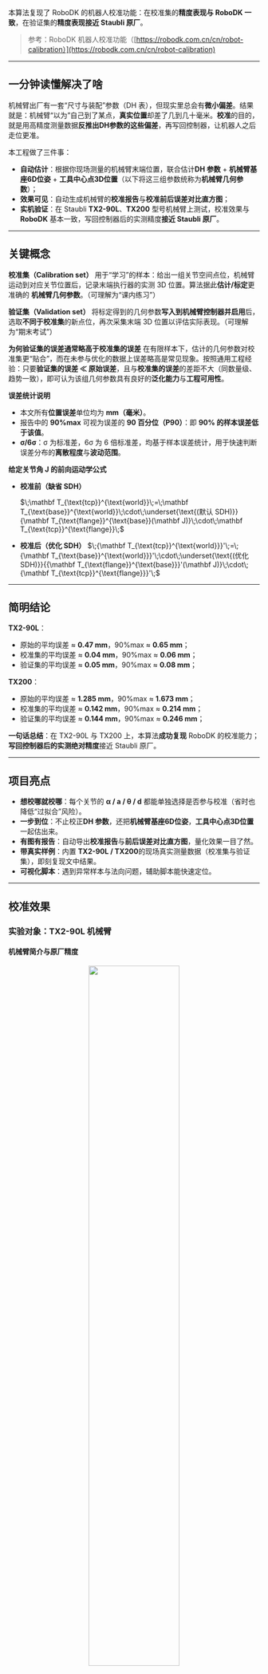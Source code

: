 本算法复现了 RoboDK 的机器人校准功能：在校准集的**精度表现与 RoboDK 一致**，在验证集的**精度表现接近 Staubli 原厂**。

> 参考：RoboDK 机器人校准功能（[https://robodk.com.cn/cn/robot-calibration）](https://robodk.com.cn/cn/robot-calibration)
---
## 一分钟读懂解决了啥

机械臂出厂有一套“尺寸与装配”参数（DH 表），但现实里总会有**微小偏差**。结果就是：机械臂“以为”自己到了某点，**真实位置**却差了几到几十毫米。**校准**的目的，就是用高精度测量数据**反推出DH参数的这些偏差**，再写回控制器，让机器人之后走位更准。

本工程做了三件事：

* **自动估计**：根据你现场测量的机械臂末端位置，联合估计**DH 参数** + **机械臂基座6D位姿** + **工具中心点3D位置**（以下将这三组参数统称为**机械臂几何参数**）；
* **效果可见**：自动生成机械臂的**校准报告**与**校准前后误差对比直方图**；
* **实机验证**：在 Staubli **TX2-90L**、**TX200** 型号机械臂上测试，校准效果与 **RoboDK** 基本一致，写回控制器后的实测精度**接近 Staubli 原厂**。

---

## 关键概念

**校准集（Calibration set）**
用于“学习”的样本：给出一组关节空间点位，机械臂运动到对应关节位置后，记录末端执行器的实测 3D 位置。算法据此**估计/标定**更准确的 **机械臂几何参数**。（可理解为“课内练习”）

**验证集（Validation set）**
将标定得到的几何参数**写入到机械臂控制器并启用**后，选取**不同于校准集**的新点位，再次采集末端 3D 位置以评估实际表现。（可理解为“期末考试”）

**为何验证集的误差通常略高于校准集的误差**
在有限样本下，估计的几何参数对校准集更“贴合”，而在未参与优化的数据上误差略高是常见现象。按照通用工程经验：只要**验证集的误差 ≪ 原始误差**，且与**校准集的误差**的差距不大（同数量级、趋势一致），即可认为该组几何参数具有良好的**泛化能力**与**工程可用性**。

**误差统计说明**
* 本文所有**位置误差**单位均为 **mm（毫米）**。
* 报告中的 **90%max** 可视为误差的 **90 百分位（P90）**：即 **90% 的样本误差低于该值**。
* **σ/6σ**：σ 为标准差，6σ 为 6 倍标准差，均基于样本误差统计，用于快速判断误差分布的**离散程度**与**波动范围**。

**给定关节角 $\mathbf{J}$ 的前向运动学公式**
* **校准前（缺省 SDH）**

  $\;\mathbf T_{\text{tcp}}^{\text{world}}\;=\;\mathbf T_{\text{base}}^{\text{world}}\;\cdot\;\underset{\text{(默认 SDH)}}{\mathbf T_{\text{flange}}^{\text{base}}(\mathbf J)}\;\cdot\;\mathbf T_{\text{tcp}}^{\text{flange}}\;$

* **校准后（优化 SDH）**
  $\;{\mathbf T_{\text{tcp}}^{\text{world}}}'\;=\;{\mathbf T_{\text{base}}^{\text{world}}}'\;\cdot\;\underset{\text{(优化 SDH)}}{{\mathbf T_{\text{flange}}^{\text{base}}}'(\mathbf J)}\;\cdot\;{\mathbf T_{\text{tcp}}^{\text{flange}}}'\;$

---

## 简明结论

**TX2-90L**：

* 原始的平均误差 ≈ **0.47 mm**，90%max ≈ **0.65 mm**；
* 校准集的平均误差 ≈ **0.04 mm**，90%max ≈ **0.06 mm**；
* 验证集的平均误差 ≈ **0.05 mm**，90%max ≈ **0.08 mm**；

**TX200**：

* 原始的平均误差 ≈ **1.285 mm**，90%max ≈ **1.673 mm**；
* 校准集的平均误差 ≈ **0.142 mm**，90%max ≈ **0.214 mm**；
* 验证集的平均误差 ≈ **0.144 mm**，90%max ≈ **0.246 mm**；

**一句话总结**：在 TX2-90L 与 TX200 上，本算法**成功复现** RoboDK 的校准能力；**写回控制器后的实测绝对精度**接近 Staubli 原厂。

---

## 项目亮点

* **想校哪就校哪**：每个关节的 **α / a / θ / d** 都能单独选择是否参与校准（省时也降低“过拟合”风险）。
* **一步到位**：不止校正**DH 参数**，还把**机械臂基座6D位姿**，**工具中心点3D位置**一起估出来。
* **有图有报告**：自动导出**校准报告**与**前后误差对比直方图**，量化效果一目了然。
* **带真实样例**：内置 **TX2-90L / TX200**的现场真实测量数据（校准集与验证集），即刻复现文中结果。
* **可视化脚本**：遇到异常样本与法向问题，辅助脚本能快速定位。

---

## 校准效果

### 实验对象：TX2-90L 机械臂

#### 机械臂简介与原厂精度

<center>
<img src="https://i-blog.csdnimg.cn/direct/fbbfb34f8a9a4edca44213ab31c57b07.png#pic_center" width="60%" />
</center>

*数据来源：robodk.com/robot/Staubli/TX2-90L*

![在这里插入图片描述](https://i-blog.csdnimg.cn/direct/f63071367bed4c68bed4d186208fb1b5.png#pic_center)

*Staubli 原厂绝对定位精度：全工作空间 mean 0.07 mm、90%max 0.11 mm；在 508×508×508 mm 立方体子域内 mean 0.05 mm、90%max 0.08 mm。*
*数据来源：*[*代码的工作路径/doc/TX2-90L/AbsoluteCalibrationQualityReport\_TX2-90L.pdf*](doc/TX2-90L/AbsoluteCalibrationQualityReport_TX2-90L.pdf)

#### 校准对比与结论

**绝对定位精度图示（单位：mm）**

<p align="center">
  <figure style="display:inline-block; text-align:center; margin: 0 10px;">
    <img src="https://i-blog.csdnimg.cn/direct/e1cc356aa5f546ebbf587c3d3b7a0a40.png#pic_center" alt="图片1" width="90%">
    <figcaption>本算法（校准集）校准前、后精度对比直方图</figcaption>
  </figure>
  <figure style="display:inline-block; text-align:center; margin: 0 10px;">
    <img src="https://i-blog.csdnimg.cn/direct/f51f99b2fda64589950b29b52e336056.png#pic_center" alt="图片2" width="100%">
    <figcaption>RoboDK（校准集）校准前、后精度对比直方图</figcaption>
  </figure>
</p>

**绝对定位精度数据（单位：mm）**
相同颜色为对比项。

<table border="1" cellspacing="0" cellpadding="6" align="center">
  <thead>
    <tr>
      <th align="center">算法</th>
      <th align="center">数据集</th>
      <th align="center">校准状态</th>
      <th align="center">mean</th>
      <th align="center">max</th>
      <th align="center">90%max</th>
      <th align="center">σ</th>
      <th align="center">6σ</th>
      <th align="center">num of points</th>
    </tr>
  </thead>
  <tbody>
    <tr>
      <td rowspan="3" align="center">本算法</td>
      <td bgcolor="#FFF2CC" align="center">校准集</td>
      <td bgcolor="#FFF2CC" align="center">校准前（原始）</td>
      <td bgcolor="#FFF2CC" align="center">0.466283</td>
      <td bgcolor="#FFF2CC" align="center">0.874976</td>
      <td bgcolor="#FFF2CC" align="center">0.647841</td>
      <td bgcolor="#FFF2CC" align="center">0.152851</td>
      <td bgcolor="#FFF2CC" align="center">0.917108</td>
      <td bgcolor="#FFF2CC" align="center">60</td>
    </tr>
    <tr>
      <td bgcolor="#E2EFDA" align="center">校准集</td>
      <td bgcolor="#E2EFDA" align="center">校准后</td>
      <td bgcolor="#E2EFDA" align="center">0.039163</td>
      <td bgcolor="#E2EFDA" align="center">0.098429</td>
      <td bgcolor="#E2EFDA" align="center">0.062382</td>
      <td bgcolor="#E2EFDA" align="center">0.017692</td>
      <td bgcolor="#E2EFDA" align="center">0.106153</td>
      <td bgcolor="#E2EFDA" align="center">60</td>
    </tr>
    <tr>
      <td bgcolor="#FCE4D6" align="center">验证集</td>
      <td bgcolor="#FCE4D6" align="center">校准后</td>
      <td bgcolor="#FCE4D6" align="center">0.0509466</td>
      <td bgcolor="#FCE4D6" align="center">0.1020001</td>
      <td bgcolor="#FCE4D6" align="center">0.0838984</td>
      <td bgcolor="#FCE4D6" align="center">&mdash;</td>
      <td bgcolor="#FCE4D6" align="center">&mdash;</td>
      <td bgcolor="#FCE4D6" align="center">40</td>
    </tr>
    <tr>
      <td rowspan="3" align="center">RoboDK</td>
      <td bgcolor="#FFF2CC" align="center">校准集</td>
      <td bgcolor="#FFF2CC" align="center">校准前（原始）</td>
      <td bgcolor="#FFF2CC" align="center">0.466</td>
      <td bgcolor="#FFF2CC" align="center">0.875</td>
      <td bgcolor="#FFF2CC" align="center">&mdash;</td>
      <td bgcolor="#FFF2CC" align="center">0.154</td>
      <td bgcolor="#FFF2CC" align="center">0.929</td>
      <td bgcolor="#FFF2CC" align="center">60</td>
    </tr>
    <tr>
      <td bgcolor="#E2EFDA" align="center">校准集</td>
      <td bgcolor="#E2EFDA" align="center">校准后</td>
      <td bgcolor="#E2EFDA" align="center">0.039</td>
      <td bgcolor="#E2EFDA" align="center">0.098</td>
      <td bgcolor="#E2EFDA" align="center">&mdash;</td>
      <td bgcolor="#E2EFDA" align="center">0.018</td>
      <td bgcolor="#E2EFDA" align="center">0.093</td>
      <td bgcolor="#E2EFDA" align="center">60</td>
    </tr>
    <tr>
      <td bgcolor="#FCE4D6" align="center">验证集</td>
      <td bgcolor="#FCE4D6" align="center">校准后</td>
      <td bgcolor="#FCE4D6" align="center">0.051</td>
      <td bgcolor="#FCE4D6" align="center">0.102</td>
      <td bgcolor="#FCE4D6" align="center">0.084</td>
      <td bgcolor="#FCE4D6" align="center">&mdash;</td>
      <td bgcolor="#FCE4D6" align="center">&mdash;</td>
      <td bgcolor="#FCE4D6" align="center">40</td>
    </tr>
  </tbody>
</table>

> 原始数据与报表见 `代码的工作路径/RobotCalib/doc/TX2-90L/` 与 `代码的工作路径/RobotCalib/results/TX2-90L/`。

**要点：**

* 本算法与 RoboDK 在同一**校准集**上的结果一致量级。
* **验证集的**精度位于 Staubli 原厂报告立方体子域水平附近。
* 验证集位姿分布与校准集不同，误差略有上浮，符合预期。

---

### 实验对象：TX200 机械臂

#### 机械臂简介与原厂精度

<center>
<img src="https://i-blog.csdnimg.cn/direct/51a58bb8e4ce4777a9fb149fbf8e1c60.png#pic_center" width="60%" />
</center>

*数据来源：robodk.com/robot/Staubli/TX200*

![在这里插入图片描述](https://i-blog.csdnimg.cn/direct/553040aa8ffb464daf98df0447d71e19.png#pic_center)

*Staubli 原厂绝对定位精度：全工作空间 mean 0.17 mm、90%max 0.26 mm；在 847×847×847 mm 立方体子域内 mean 0.13 mm、90%max 0.18 mm。*
*数据来源：*[*代码的工作路径/doc/TX200/AbsoluteCalibrationQualityReport\_TX200.pdf*](doc/TX200/AbsoluteCalibrationQualityReport_TX200.pdf)

#### 校准对比与结论

**绝对定位精度图示（单位：mm）**

<p align="center">
  <figure style="display:inline-block; text-align:center; margin: 0 10px;">
    <img src="https://i-blog.csdnimg.cn/direct/e44e69854400422d925581134149a34a.png#pic_center" alt="图片1" width="90%">
    <figcaption>本算法（校准集）校准前、后精度对比直方图</figcaption>
  </figure>
  <figure style="display:inline-block; text-align:center; margin: 0 10px;">
    <img src="https://i-blog.csdnimg.cn/direct/7a93b172183747f7a393c65c6003d876.png#pic_center" alt="图片2" width="100%">
    <figcaption>RoboDK（校准集）校准前、后精度对比直方图</figcaption>
  </figure>
</p>

**绝对定位精度数据（单位：mm）**
相同颜色为对比项。

<table border="1" cellspacing="0" cellpadding="6" align="center">
  <thead>
    <tr>
      <th align="center">算法</th>
      <th align="center">数据集</th>
      <th align="center">校准状态</th>
      <th align="center">mean</th>
      <th align="center">max</th>
      <th align="center">90%max</th>
      <th align="center">σ</th>
      <th align="center">6σ</th>
      <th align="center">num of points</th>
    </tr>
  </thead>
  <tbody>
    <tr>
      <td rowspan="3" align="center">本算法</td>
      <td bgcolor="#FFF2CC" align="center">校准集</td>
      <td bgcolor="#FFF2CC" align="center">校准前（原始）</td>
      <td bgcolor="#FFF2CC" align="center">1.285361</td>
      <td bgcolor="#FFF2CC" align="center">2.141703</td>
      <td bgcolor="#FFF2CC" align="center">1.673369</td>
      <td bgcolor="#FFF2CC" align="center">0.306290</td>
      <td bgcolor="#FFF2CC" align="center">1.837739</td>
      <td bgcolor="#FFF2CC" align="center">107</td>
    </tr>
    <tr>
      <td bgcolor="#E2EFDA" align="center">校准集</td>
      <td bgcolor="#E2EFDA" align="center">校准后</td>
      <td bgcolor="#E2EFDA" align="center">0.142412</td>
      <td bgcolor="#E2EFDA" align="center">0.487590</td>
      <td bgcolor="#E2EFDA" align="center">0.213881</td>
      <td bgcolor="#E2EFDA" align="center">0.071394</td>
      <td bgcolor="#E2EFDA" align="center">0.428367</td>
      <td bgcolor="#E2EFDA" align="center">107</td>
    </tr>
    <tr>
      <td bgcolor="#FCE4D6" align="center">验证集</td>
      <td bgcolor="#FCE4D6" align="center">校准后</td>
      <td bgcolor="#FCE4D6" align="center">0.143818</td>
      <td bgcolor="#FCE4D6" align="center">0.501294</td>
      <td bgcolor="#FCE4D6" align="center">0.246057</td>
      <td bgcolor="#FCE4D6" align="center">&mdash;</td>
      <td bgcolor="#FCE4D6" align="center">&mdash;</td>
      <td bgcolor="#FCE4D6" align="center">44</td>
    </tr>
    <tr>
      <td rowspan="3" align="center">RoboDK</td>
      <td bgcolor="#FFF2CC" align="center">校准集</td>
      <td bgcolor="#FFF2CC" align="center">校准前（原始）</td>
      <td bgcolor="#FFF2CC" align="center">1.269</td>
      <td bgcolor="#FFF2CC" align="center">2.128</td>
      <td bgcolor="#FFF2CC" align="center">&mdash;</td>
      <td bgcolor="#FFF2CC" align="center">0.309</td>
      <td bgcolor="#FFF2CC" align="center">2.196</td>
      <td bgcolor="#FFF2CC" align="center">107</td>
    </tr>
    <tr>
      <td bgcolor="#E2EFDA" align="center">校准集</td>
      <td bgcolor="#E2EFDA" align="center">校准后</td>
      <td bgcolor="#E2EFDA" align="center">0.142</td>
      <td bgcolor="#E2EFDA" align="center">0.488</td>
      <td bgcolor="#E2EFDA" align="center">&mdash;</td>
      <td bgcolor="#E2EFDA" align="center">0.072</td>
      <td bgcolor="#E2EFDA" align="center">0.358</td>
      <td bgcolor="#E2EFDA" align="center">107</td>
    </tr>
    <tr>
      <td bgcolor="#FCE4D6" align="center">验证集</td>
      <td bgcolor="#FCE4D6" align="center">校准后</td>
      <td bgcolor="#FCE4D6" align="center">0.144</td>
      <td bgcolor="#FCE4D6" align="center">0.501</td>
      <td bgcolor="#FCE4D6" align="center">0.246</td>
      <td bgcolor="#FCE4D6" align="center">&mdash;</td>
      <td bgcolor="#FCE4D6" align="center">&mdash;</td>
      <td bgcolor="#FCE4D6" align="center">44</td>
    </tr>
  </tbody>
</table>

> 原始数据与报表见 `代码的工作路径/RobotCalib/doc/TX200/` 与 `代码的工作路径/RobotCalib/results/TX200/`。

**要点：**

* 本算法与 RoboDK 在同一校准集上的结果一致量级。
* **验证集的**精度位于原厂全域与立方体子域之间；由于校准/验证子域范围较原厂报告的立方体子域更大，误差略有放大属预期。
* 验证集位姿分布更复杂，精度略低于校准集理论值。

---

**总体结论**
在 TX2-90L 与 TX200 两个样例上，本算法成功复现了 RoboDK 的校准能力；写入控制器后的实测绝对精度接近 Staubli 原厂校准水平。

---

## 环境依赖

* C++17 编译器（GCC 9+/Clang 10+/MSVC 2019+）
* CMake 3.16+
* [Eigen 3](https://eigen.tuxfamily.org/)
* [Ceres Solver](http://ceres-solver.org/)（含 `EigenQuaternionParameterization`）
* [yaml-cpp](https://github.com/jbeder/yaml-cpp)
* Python 3（可视化脚本：`numpy`、`matplotlib`）

**Ubuntu 示例：**

```bash
sudo apt update
sudo apt install -y build-essential cmake libeigen3-dev libyaml-cpp-dev libceres-dev \
                    python3 python3-pip
pip3 install -U numpy matplotlib
```

**macOS (Homebrew)：**

```bash
brew install cmake eigen ceres-solver yaml-cpp
pip3 install -U numpy matplotlib
```

---

## 编译

终端进入工程目录

```bash
mkdir build && cd build
cmake .. && make -j8
```

可执行文件输出：`build/RobotCalibration`

---

## 快速开始（内置样例）

项目提供两套样例数据 `TX2-90L / TX200`，样例数据是我在现场使用高精度设备采集的，并提供两套校准模型选项 `simple / complete`,推荐使用complete校准模型，本文所有的校准数据均使用complete模型获得：

```bash
# 运行样例：TX2-90L + complete
./build/RobotCalibration TX2-90L complete

# 运行样例：TX200 + complete
./build/RobotCalibration TX200 complete
```

**命令行参数：**

```
Usage: RobotCalibration <robot_name: TX2-90L|TX200> <calib_mode: simple|complete>
```

程序会自动读取：

* DH：`config/DH/<robot_name>-default.yml`
* 选项：`config/option/CalibConfig<Simple|Complete>.yml`
* 测量：`config/measured/<robot_name>/机器人校准-Calibration.csv（及 Base/Tool 初始化所需 CSV）`

输出默认写入：`results/<robot_name>/`

---

## 输出与可视化

运行结束后，`results/<robot_name>/` 下包含：

* `OptimalReport_<robot_name>.txt`：

  * Base/Tool 外参（平移 + 四元数）
  * 原始与优化后的 DH 表
  * 逐样本三维位置误差及统计
* `accuracy_stats_hist_<robot_name>.png`：校准前后的精度对比直方图

示例，OptimalReport\_TX2-90L.txt如下：

```powershell
========================== Calibration Report ==========================

[1]base2world Transformation( [X,Y,Z]mm|Quaternion[q1-q4] ):
  331.331991,  349.413195,  429.000644,  -0.000022,  0.002251,  0.001411,  0.999996

[2]tool2flange Transformation( [X,Y,Z]mm|Quaternion[q1-q4] ):
  24.990101,  0.213438,  14.899634,  0.000000,  0.000000,  0.000000,  1.000000

[3] Original SDH Parameters:
Joint   Alpha(deg)      a(mm)           theta(deg)      d(mm)           
------------------------------------------------------------------------
1       -90.000000      50.000000       0.000000        0.000000        
2       0.000000        500.000000      -90.000000      0.000000        
3       90.000000       0.000000        90.000000       50.000000       
4       -90.000000      0.000000        0.000000        550.000000      
5       90.000000       0.000000        0.000000        0.000000        
6       0.000000        0.000000        0.000000        100.000000      

[4] Optimized SDH Parameters:
Joint   Alpha(deg)      a(mm)           theta(deg)      d(mm)           
------------------------------------------------------------------------
1       -89.976980      50.072944       0.000000        0.000000        
2       0.021435        499.915919      -90.052042      0.000000        
3       90.007793       -0.258274       90.043030       50.250723       
4       -90.017136      0.022018        0.113726        549.979965      
5       90.009449       -0.008709       -0.073612       -0.016915       
6       0.000000        0.000000        0.000000        100.000000      
------------------------------------------------------------------------

[5] Measurement Errors (per group):
  测量1：误差 = 0.026507 mm / 0.664059 mm（校准/未校准）
  测量2：误差 = 0.022484 mm / 0.473525 mm（校准/未校准）
  测量3：误差 = 0.048078 mm / 0.593382 mm（校准/未校准）
  测量4：误差 = 0.017212 mm / 0.286039 mm（校准/未校准）
  测量5：误差 = 0.027732 mm / 0.647841 mm（校准/未校准）
  测量6：误差 = 0.032805 mm / 0.217326 mm（校准/未校准）
  测量7：误差 = 0.035003 mm / 0.285724 mm（校准/未校准）
  测量8：误差 = 0.047712 mm / 0.182410 mm（校准/未校准）
  测量9：误差 = 0.079666 mm / 0.328047 mm（校准/未校准）
  测量10：误差 = 0.063394 mm / 0.456054 mm（校准/未校准）
  测量11：误差 = 0.034709 mm / 0.391084 mm（校准/未校准）
  测量12：误差 = 0.022172 mm / 0.455564 mm（校准/未校准）
  测量13：误差 = 0.036401 mm / 0.372025 mm（校准/未校准）
  测量14：误差 = 0.030719 mm / 0.494504 mm（校准/未校准）
  测量15：误差 = 0.054269 mm / 0.580226 mm（校准/未校准）
  测量16：误差 = 0.034244 mm / 0.375517 mm（校准/未校准）
  测量17：误差 = 0.008812 mm / 0.634352 mm（校准/未校准）
  测量18：误差 = 0.035747 mm / 0.420587 mm（校准/未校准）
  测量19：误差 = 0.048377 mm / 0.445601 mm（校准/未校准）
  测量20：误差 = 0.062382 mm / 0.520417 mm（校准/未校准）
  测量21：误差 = 0.043945 mm / 0.516382 mm（校准/未校准）
  测量22：误差 = 0.028854 mm / 0.294653 mm（校准/未校准）
  测量23：误差 = 0.040496 mm / 0.220989 mm（校准/未校准）
  测量24：误差 = 0.012670 mm / 0.412269 mm（校准/未校准）
  测量25：误差 = 0.098429 mm / 0.802622 mm（校准/未校准）
  测量26：误差 = 0.034564 mm / 0.312927 mm（校准/未校准）
  测量27：误差 = 0.057626 mm / 0.691680 mm（校准/未校准）
  测量28：误差 = 0.017561 mm / 0.374001 mm（校准/未校准）
  测量29：误差 = 0.037320 mm / 0.463712 mm（校准/未校准）
  测量30：误差 = 0.050038 mm / 0.525567 mm（校准/未校准）
  测量31：误差 = 0.038108 mm / 0.874976 mm（校准/未校准）
  测量32：误差 = 0.046431 mm / 0.425734 mm（校准/未校准）
  测量33：误差 = 0.027192 mm / 0.575715 mm（校准/未校准）
  测量34：误差 = 0.016891 mm / 0.355442 mm（校准/未校准）
  测量35：误差 = 0.048557 mm / 0.327223 mm（校准/未校准）
  测量36：误差 = 0.056675 mm / 0.637538 mm（校准/未校准）
  测量37：误差 = 0.069998 mm / 0.400602 mm（校准/未校准）
  测量38：误差 = 0.086267 mm / 0.289902 mm（校准/未校准）
  测量39：误差 = 0.021268 mm / 0.472069 mm（校准/未校准）
  测量40：误差 = 0.035523 mm / 0.566289 mm（校准/未校准）
  测量41：误差 = 0.035594 mm / 0.565018 mm（校准/未校准）
  测量42：误差 = 0.036709 mm / 0.637583 mm（校准/未校准）
  测量43：误差 = 0.026452 mm / 0.207000 mm（校准/未校准）
  测量44：误差 = 0.024210 mm / 0.485523 mm（校准/未校准）
  测量45：误差 = 0.051299 mm / 0.372913 mm（校准/未校准）
  测量46：误差 = 0.053558 mm / 0.368482 mm（校准/未校准）
  测量47：误差 = 0.036068 mm / 0.304884 mm（校准/未校准）
  测量48：误差 = 0.022227 mm / 0.426705 mm（校准/未校准）
  测量49：误差 = 0.045959 mm / 0.338290 mm（校准/未校准）
  测量50：误差 = 0.064172 mm / 0.386015 mm（校准/未校准）
  测量51：误差 = 0.026428 mm / 0.523266 mm（校准/未校准）
  测量52：误差 = 0.017636 mm / 0.647093 mm（校准/未校准）
  测量53：误差 = 0.022520 mm / 0.511791 mm（校准/未校准）
  测量54：误差 = 0.032559 mm / 0.265368 mm（校准/未校准）
  测量55：误差 = 0.031090 mm / 0.471388 mm（校准/未校准）
  测量56：误差 = 0.031606 mm / 0.795395 mm（校准/未校准）
  测量57：误差 = 0.036189 mm / 0.473452 mm（校准/未校准）
  测量58：误差 = 0.035285 mm / 0.610204 mm（校准/未校准）
  测量59：误差 = 0.055424 mm / 0.681401 mm（校准/未校准）
  测量60：误差 = 0.027973 mm / 0.540605 mm（校准/未校准）

[6]校准结果统计（位置误差，单位：mm）
            mean       max        90%max     σ         6σ        number_of_points
------------------------------------------------------------------------------
校准前      0.466283   0.874976   0.647841   0.152851   0.917108         60
校准后      0.039163   0.098429   0.062382   0.017692   0.106153         60
```

示例，accuracy\_stats\_hist\_TX2-90L.png如下：
![在这里插入图片描述](https://i-blog.csdnimg.cn/direct/9ff0e1193a734e71a114ad51415e6bd9.png#pic_center)

手动生成直方图（可自定义输入报告路径）：

```bash
python3 code/scripts/visualize_optimal_report.py results/TX200/OptimalReport_TX200.txt
```

演示平面法向与法向可视化（示例脚本）：

```bash
python3 code/scripts/visualize_normal_plane.py
```

---

## Docker（可选）

如需在容器内复现实验：

```bash
# 构建
docker build -t robotcalib -f docker/Dockerfile .

# 运行（挂载当前工程，启用多核）
docker run --rm -it robotcalib \
    bash -lc "mkdir build && cd build && cmake .. && make -j8 && ./build/RobotCalibration TX2-90L complete"
```

> 如需导出图片到宿主机，确保将 `results/` 目录挂载到宿主机路径。

---
## 技术服务
机械臂绝对精度/外参校准实战落地：**提供线下的校准服务与线上的全量资料包**（原理说明＋完整代码＋实测数据＋软件操作＋一线经验）。**线上可持续答疑。**
## 可选的机械臂校准资料包
[【机械臂校准资料包链接1】](https://m.tb.cn/h.hCHwl4u?tk=ybMU4MoA75u)
[【机械臂校准资料包链接2】](https://item.taobao.com/item.htm?abbucket=18&id=972519248870&mi_id=00002MijcrKoBT6i-HDsiRWk_0TPFjAzle5pY0ibfARqSfo&ns=1&priceTId=2147882217566465254637112e26e1&skuId=5922849177699&spm=a21n57.1.hoverItem.2&utparam=%7B%22aplus_abtest%22:%222be7285acc65a78b794343adf7718098%22%7D&xxc=taobaoSearch)


***线上的全量资料包***（原理说明＋完整代码＋实测数据＋软件操作＋一线经验）包括以下所有内容：
```powershell
$ tree
.
├── 代码
│   └── RobotCalib
│       ├── CMakeLists.txt
│       ├── README.md
│       ├── code
│       │   ├── include
│       │   │   ├── core
│       │   │   │   ├── BaseCalib.hpp
│       │   │   │   ├── NormalCrossCompute.h
│       │   │   │   ├── RobotCalib.h
│       │   │   │   └── ToolCalib.hpp
│       │   │   └── tools
│       │   │       ├── DataReader.h
│       │   │       ├── DataStas.h
│       │   │       ├── Forward.h
│       │   │       └── MatrixCompute.h
│       │   ├── scripts
│       │   │   ├── visualize_normal_plane.py
│       │   │   └── visualize_optimal_report.py
│       │   └── source
│       │       ├── core
│       │       │   ├── NormalCrossCompute.cpp
│       │       │   └── RobotCalib.cpp
│       │       ├── main.cpp
│       │       └── tools
│       │           ├── DataReader.cpp
│       │           ├── DataStas.cpp
│       │           └── MatrixCompute.cpp
│       ├── config
│       │   ├── DH
│       │   │   ├── TX2-90L-default.yml
│       │   │   └── TX200-default.yml
│       │   ├── measured
│       │   │   ├── TX2-90L
│       │   │   │   ├── TX2-90L_绝对精度验证结果（测试集）.xlsx
│       │   │   │   ├── 机器人校准-BaseSetup.csv
│       │   │   │   ├── 机器人校准-Calibration.csv
│       │   │   │   └── 机器人校准-ToolSetup.csv
│       │   │   └── TX200
│       │   │       ├── TX200_绝对精度验证结果（测试集）.xlsx
│       │   │       ├── 机器人校准-BaseSetup.csv
│       │   │       ├── 机器人校准-Calibration.csv
│       │   │       └── 机器人校准-ToolSetup.csv
│       │   └── option
│       │       ├── CalibConfigComplete.yml
│       │       └── CalibConfigSimple.yml
│       ├── doc
│       │   ├── TX2-90L
│       │   │   ├── AbsoluteCalibrationQualityReport_TX2-90L.pdf
│       │   │   ├── RoboDK校准报告-TX2-90L.pdf
│       │   │   ├── RoboD校准位置精度截图-TX2-90L.png
│       │   │   ├── TX2-90L简介.png
│       │   │   └── 原厂校准位置精度截图-TX2-90L.png
│       │   ├── TX200
│       │   │   ├── AbsoluteCalibrationQualityReport_TX200.pdf
│       │   │   ├── RoboDK校准报告-TX200.pdf
│       │   │   ├── RoboDK校准位置精度截图-TX200.png
│       │   │   ├── TX200简介.png
│       │   │   └── 原厂校准位置精度截图-TX200.png
│       │   └── 计算共垂线的算法原理.md
│       ├── docker
│       │   └── Dockerfile
│       └── results
│           ├── TX2-90L
│           │   ├── OptimalReport_TX2-90L.txt
│           │   └── accuracy_stats_hist_TX2-90L.png
│           └── TX200
│               ├── OptimalReport_TX200.txt
│               └── accuracy_stats_hist_TX200.png
└── 文档
    ├── robodk软件使用说明
    │   └── robodk进行机械臂校准的流程.vsdx
    ├── 校准原理说明
    │   └── 工业六轴机械臂标定校准原理说明.docx
    └── 高级工程师经验分享
        └── staubli机械臂标定校准实施标准操作流程（真实工作经历吐血总结）.docx

28 directories, 49 files
(base) 
```
![在这里插入图片描述](https://i-blog.csdnimg.cn/direct/58ebd50c84394e6cb2298ece49053e4a.png#pic_center)
![在这里插入图片描述](https://i-blog.csdnimg.cn/direct/90d6fc979afd4aa49fb51853d3890915.png#pic_center)